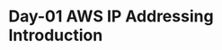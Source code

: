 <!DOCTYPE html>
<html lang="en">
<head>
    <meta charset="UTF-8">
    <meta name="viewport" content="width=device-width, initial-scale=1.0">
</head>
<body>
    <img src=""/>
    <h1>Day-01 AWS IP Addressing Introduction</h1>
</body>
</html>

